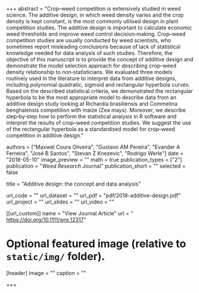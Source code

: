 +++
abstract = "Crop–weed competition is extensively studied in weed science. The additive design, in which weed density varies and the crop density is kept constant, is the most commonly utilised design in plant competition studies. The additive design is important to calculate economic weed thresholds and improve weed control decision‐making. Crop–weed competition studies are usually conducted by weed scientists, who sometimes report misleading conclusions because of lack of statistical knowledge needed for data analysis of such studies. Therefore, the objective of this manuscript is to provide the concept of additive design and demonstrate the model selection approach for describing crop–weed density relationship to non‐statisticians. We evaluated three models routinely used in the literature to interpret data from additive designs, including polynomial quadratic, sigmoid and rectangular hyperbola curves. Based on the described statistical criteria, we demonstrated the rectangular hyperbola to be the most appropriate model to describe data from an additive design study looking at Richardia brasiliensis and Commelina benghalensis competition with maize (Zea mays). Moreover, we describe step‐by‐step how to perform the statistical analysis in R software and interpret the results of crop–weed competition studies. We suggest the use of the rectangular hyperbola as a standardised model for crop–weed competition in additive design."

authors = ["Maxwel Coura Oliveira", "Gustavo AM Pereira", "Evander A Ferreira", "José B Santos", "Stevan Z Knezevic", "Rodrigo Werle"]
date = "2018-05-10"
image_preview = ""
math = true
publication_types = ["2"]
publication = "*Weed Research* Journal"
publication_short = ""
selected = false

title = "Additive design: the concept and data analysis"

url_code = ""
url_dataset = ""
url_pdf = "pdf/2018-additive-design.pdf"
url_project = ""
url_slides = ""
url_video = ""

[[url_custom]]
name = "View Journal Article"
url = " https://doi.org/10.1111/wre.12317"

# Optional featured image (relative to `static/img/` folder).
[header]
image = ""
caption = ""

+++
